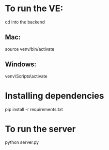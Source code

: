 # To run the VE:

cd into the backend

## Mac:

source venv/bin/activate

## Windows:

venv\Scripts\activate

# Installing dependencies

pip install -r requirements.txt

# To run the server

python server.py